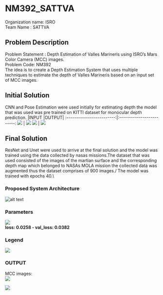 # NM392_SATTVA

Organization name: ISRO\
Team Name : SATTVA

## Problem Description
Problem Statement : Depth Estimation of Valles Marineris using ISRO’s Mars Color Camera (MCC) images.\
Problem Code: NM392\
The idea is to create a Depth Estimation System that uses multiple techniques to estimate the depth of Valles Marineris based on an input set of MCC images.

## Initial Solution
CNN and Pose Estimation were used initially for estimating depth the model that was used was pre trained on KITTI dataset for monocular depth prediction.
|INPUT     |OUTPUT|
:-------------------------:|:-------------------------:
![](images/inputmono+stereo_1024x320.jpg) | ![](images/outputmono+stereo_1024x320.jpg)
![](images/inputmono+stereo.jpg) | ![](images/outputmono+stereo.jpeg)

## Final Solution
ResNet and Unet were used to arrive at the final solution and the model was trained using the data collected by nasas missions.The dataset that was used consisted of the images of the martian surface and the corresponding depth map which belonged to NASAs MOLA mission the collected data was augmented thus the dataset comprises of 900 images./
The model was trained with epochs 40.\

### Proposed System Architecture
![alt text](images/proposed_sys_arch.png)

### Parameters
![](images/parameters.JPG)\
**loss: 0.0258 - val_loss: 0.0382**

### Legend
![](images/legenkmshort.jpg)

### OUTPUT

MCC images:\
![](images/40epoch2.JPG)

![](images/graphs.JPG)

